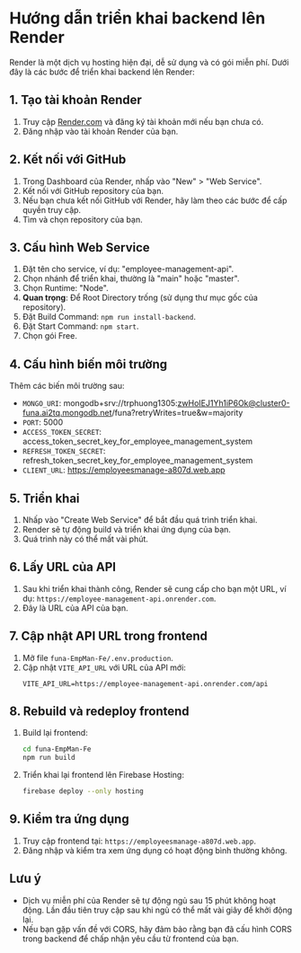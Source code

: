 # Hướng dẫn triển khai backend lên Render

Render là một dịch vụ hosting hiện đại, dễ sử dụng và có gói miễn phí. Dưới đây là các bước để triển khai backend lên Render:

## 1. Tạo tài khoản Render

1. Truy cập [Render.com](https://render.com/) và đăng ký tài khoản mới nếu bạn chưa có.
2. Đăng nhập vào tài khoản Render của bạn.

## 2. Kết nối với GitHub

1. Trong Dashboard của Render, nhấp vào "New" > "Web Service".
2. Kết nối với GitHub repository của bạn.
3. Nếu bạn chưa kết nối GitHub với Render, hãy làm theo các bước để cấp quyền truy cập.
4. Tìm và chọn repository của bạn.

## 3. Cấu hình Web Service

1. Đặt tên cho service, ví dụ: "employee-management-api".
2. Chọn nhánh để triển khai, thường là "main" hoặc "master".
3. Chọn Runtime: "Node".
4. **Quan trọng**: Để Root Directory trống (sử dụng thư mục gốc của repository).
5. Đặt Build Command: `npm run install-backend`.
6. Đặt Start Command: `npm start`.
7. Chọn gói Free.

## 4. Cấu hình biến môi trường

Thêm các biến môi trường sau:

- `MONGO_URI`: mongodb+srv://trphuong1305:zwHoIEJ1Yh1iP6Ok@cluster0-funa.ai2tq.mongodb.net/funa?retryWrites=true&w=majority
- `PORT`: 5000
- `ACCESS_TOKEN_SECRET`: access_token_secret_key_for_employee_management_system
- `REFRESH_TOKEN_SECRET`: refresh_token_secret_key_for_employee_management_system
- `CLIENT_URL`: https://employeesmanage-a807d.web.app

## 5. Triển khai

1. Nhấp vào "Create Web Service" để bắt đầu quá trình triển khai.
2. Render sẽ tự động build và triển khai ứng dụng của bạn.
3. Quá trình này có thể mất vài phút.

## 6. Lấy URL của API

1. Sau khi triển khai thành công, Render sẽ cung cấp cho bạn một URL, ví dụ: `https://employee-management-api.onrender.com`.
2. Đây là URL của API của bạn.

## 7. Cập nhật API URL trong frontend

1. Mở file `funa-EmpMan-Fe/.env.production`.
2. Cập nhật `VITE_API_URL` với URL của API mới:
   ```
   VITE_API_URL=https://employee-management-api.onrender.com/api
   ```

## 8. Rebuild và redeploy frontend

1. Build lại frontend:
   ```bash
   cd funa-EmpMan-Fe
   npm run build
   ```

2. Triển khai lại frontend lên Firebase Hosting:
   ```bash
   firebase deploy --only hosting
   ```

## 9. Kiểm tra ứng dụng

1. Truy cập frontend tại: `https://employeesmanage-a807d.web.app`.
2. Đăng nhập và kiểm tra xem ứng dụng có hoạt động bình thường không.

## Lưu ý

- Dịch vụ miễn phí của Render sẽ tự động ngủ sau 15 phút không hoạt động. Lần đầu tiên truy cập sau khi ngủ có thể mất vài giây để khởi động lại.
- Nếu bạn gặp vấn đề với CORS, hãy đảm bảo rằng bạn đã cấu hình CORS trong backend để chấp nhận yêu cầu từ frontend của bạn.
